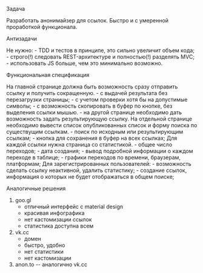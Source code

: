 Задача

  Разработать анонимайзер для ссылок. Быстро и с умеренной проработкой функционала. 


Антизадачи
  
  Не нужно:
    - TDD и тестов в принципе, это сильно увеличит объем кода;
    - строго(!) следовать REST-архитектуре и полностью(!) разделять MVC;
    - использовать JS больше, чем это минимально возможно.
    
    
Функциональная спецификация 
  
  На главной странице должна быть возможность сразу отправить ссылку и получить сокращенную. 
    - с выдачей результата без перезагрузки страницы;
    - с учетом проверки хотя бы на допустимые символы;
    - с возможность скопировать в буфер по кнопке, без выделения ссылки мышью.
    - на другой странице необходимо дать возможность задать результирующую ссылку.
  На отдельной странице необходимо вывести список опубликованных список и форму поиска по существущим ссылкам.
    - поиск по исходным или результирующим ссылкам;
    - кнопка для сохранения в буфер на всех ссылках;
  Для каждой ссылки нужна страница со статистикой.
    - общее число переходов;
    - дата создания;
    - вывод подробной информации о каждом переходе в таблице;
    - графики переходов по времени, браузерам, платформам;
  Для зарегистрированных пользователей:
    - возможность сделать ссылку неактивной, удалить статистику;
    - создание ссылок, информация о которых не будет отображаться в общем поиске;
  

Аналогичные решения
  
  1) goo.gl 
     + отличный интерфейс с material design
     + красивая инфографика
     - нет кастомизации ссылок
     - статистика доступна всем
  2) vk.cc
     + домен
     + быстро, удобно
     - нет статистики
     - нет кастомизации
  3) anon.to -- аналогично vk.cc
  
    
    
  
  
  
